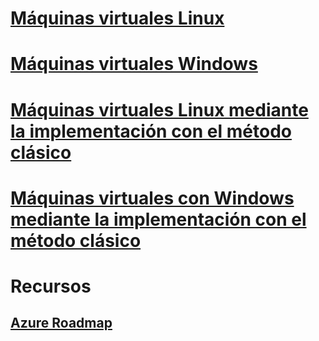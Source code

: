 # [Máquinas virtuales Linux](linux/overview.md)
# [Máquinas virtuales Windows](windows/overview.md)
# [Máquinas virtuales Linux mediante la implementación con el método clásico](linux/overview.md?toc=%2fazure%2fvirtual-machines%2flinux%2fclassic%2ftoc.json)
# [Máquinas virtuales con Windows mediante la implementación con el método clásico](windows/overview.md?toc=%2fazure%2fvirtual-machines%2fwindows%2fclassic%2ftoc.json)

# Recursos
## [Azure Roadmap](https://azure.microsoft.com/roadmap/)
